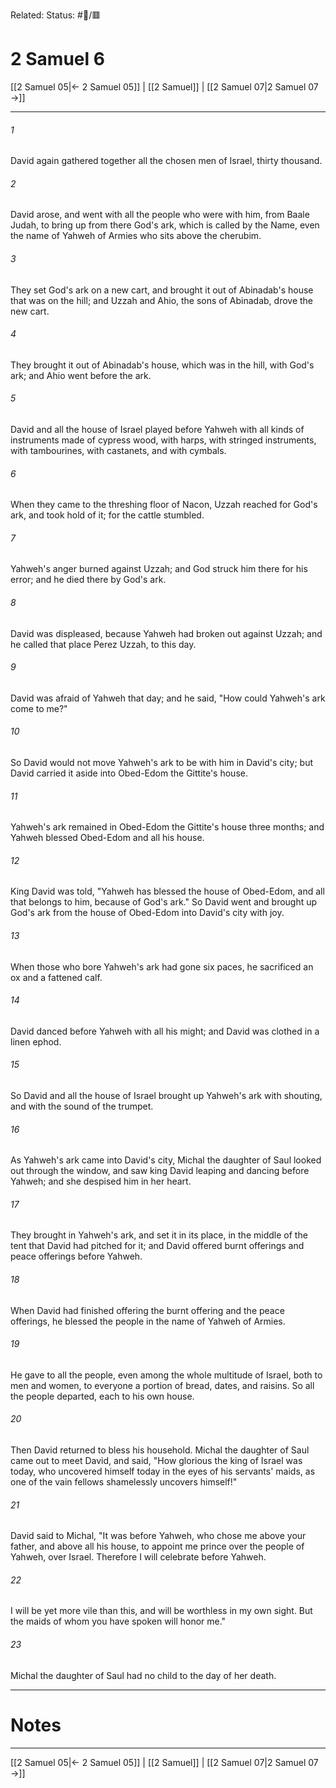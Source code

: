Related:
Status: #📖/🟥
# 2 Samuel 6

[[2 Samuel 05|← 2 Samuel 05]] | [[2 Samuel]] | [[2 Samuel 07|2 Samuel 07 →]]
***



###### 1 
David again gathered together all the chosen men of Israel, thirty thousand. 

###### 2 
David arose, and went with all the people who were with him, from Baale Judah, to bring up from there God's ark, which is called by the Name, even the name of Yahweh of Armies who sits above the cherubim. 

###### 3 
They set God's ark on a new cart, and brought it out of Abinadab's house that was on the hill; and Uzzah and Ahio, the sons of Abinadab, drove the new cart. 

###### 4 
They brought it out of Abinadab's house, which was in the hill, with God's ark; and Ahio went before the ark. 

###### 5 
David and all the house of Israel played before Yahweh with all kinds of instruments made of cypress wood, with harps, with stringed instruments, with tambourines, with castanets, and with cymbals. 

###### 6 
When they came to the threshing floor of Nacon, Uzzah reached for God's ark, and took hold of it; for the cattle stumbled. 

###### 7 
Yahweh's anger burned against Uzzah; and God struck him there for his error; and he died there by God's ark. 

###### 8 
David was displeased, because Yahweh had broken out against Uzzah; and he called that place Perez Uzzah, to this day. 

###### 9 
David was afraid of Yahweh that day; and he said, "How could Yahweh's ark come to me?" 

###### 10 
So David would not move Yahweh's ark to be with him in David's city; but David carried it aside into Obed-Edom the Gittite's house. 

###### 11 
Yahweh's ark remained in Obed-Edom the Gittite's house three months; and Yahweh blessed Obed-Edom and all his house. 

###### 12 
King David was told, "Yahweh has blessed the house of Obed-Edom, and all that belongs to him, because of God's ark." So David went and brought up God's ark from the house of Obed-Edom into David's city with joy. 

###### 13 
When those who bore Yahweh's ark had gone six paces, he sacrificed an ox and a fattened calf. 

###### 14 
David danced before Yahweh with all his might; and David was clothed in a linen ephod. 

###### 15 
So David and all the house of Israel brought up Yahweh's ark with shouting, and with the sound of the trumpet. 

###### 16 
As Yahweh's ark came into David's city, Michal the daughter of Saul looked out through the window, and saw king David leaping and dancing before Yahweh; and she despised him in her heart. 

###### 17 
They brought in Yahweh's ark, and set it in its place, in the middle of the tent that David had pitched for it; and David offered burnt offerings and peace offerings before Yahweh. 

###### 18 
When David had finished offering the burnt offering and the peace offerings, he blessed the people in the name of Yahweh of Armies. 

###### 19 
He gave to all the people, even among the whole multitude of Israel, both to men and women, to everyone a portion of bread, dates, and raisins. So all the people departed, each to his own house. 

###### 20 
Then David returned to bless his household. Michal the daughter of Saul came out to meet David, and said, "How glorious the king of Israel was today, who uncovered himself today in the eyes of his servants' maids, as one of the vain fellows shamelessly uncovers himself!" 

###### 21 
David said to Michal, "It was before Yahweh, who chose me above your father, and above all his house, to appoint me prince over the people of Yahweh, over Israel. Therefore I will celebrate before Yahweh. 

###### 22 
I will be yet more vile than this, and will be worthless in my own sight. But the maids of whom you have spoken will honor me." 

###### 23 
Michal the daughter of Saul had no child to the day of her death.

---
# Notes


***
[[2 Samuel 05|← 2 Samuel 05]] | [[2 Samuel]] | [[2 Samuel 07|2 Samuel 07 →]]
